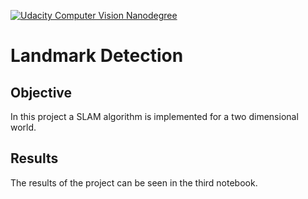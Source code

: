 [![Udacity Computer Vision Nanodegree](http://tugan0329.bitbucket.io/imgs/github/cvnd.svg)](https://www.udacity.com/course/computer-vision-nanodegree--nd891)


# Landmark Detection
## Objective 
In this project a SLAM algorithm is implemented for a two dimensional world.

## Results 

The results of the project can be seen in the third  notebook.

